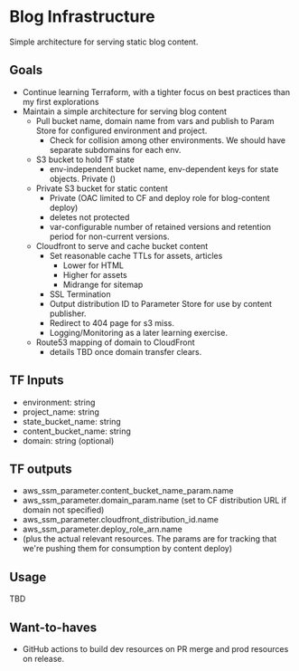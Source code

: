 # Blog Infrastructure

Simple architecture for serving static blog content.

## Goals

- Continue learning Terraform, with a tighter focus on best practices than my first explorations
- Maintain a simple architecture for serving blog content
  - Pull bucket name, domain name from vars and publish to Param Store for configured environment and project.
    - Check for collision among other environments. We should have separate subdomains for each env.
  - S3 bucket to hold TF state
    - env-independent bucket name, env-dependent keys for state objects.
    Private ()
  - Private S3 bucket for static content
    - Private (OAC limited to CF and deploy role for blog-content deploy)
    - deletes not protected
    - var-configurable number of retained versions and retention period for non-current versions.
  - Cloudfront to serve and cache bucket content
    - Set reasonable cache TTLs for assets, articles
      - Lower for HTML
      - Higher for assets
      - Midrange for sitemap
    - SSL Termination
    - Output distribution ID to Parameter Store for use by content publisher.
    - Redirect to 404 page for s3 miss.
    - Logging/Monitoring as a later learning exercise.
  - Route53 mapping of domain to CloudFront
    - details TBD once domain transfer clears. 

## TF Inputs
- environment: string
- project_name: string
- state_bucket_name: string
- content_bucket_name: string
- domain: string (optional)

## TF outputs
- aws_ssm_parameter.content_bucket_name_param.name
- aws_ssm_parameter.domain_param.name (set to CF distribution URL if domain not specified)
- aws_ssm_parameter.cloudfront_distribution_id.name
- aws_ssm_parameter.deploy_role_arn.name
- (plus the actual relevant resources. The params are for tracking that we're pushing them for consumption by content deploy)

## Usage
TBD

## Want-to-haves
- GitHub actions to build dev resources on PR merge and prod resources on release.